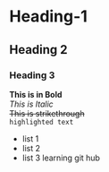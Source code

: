 # Heading-1
## Heading 2
### Heading 3
**This is in Bold**
<br/>
_This is Italic_
<br/>
~~This is strikethrough~~
<br/>
`highlighted text`
- list 1
- list 2
- list 3
learning git hub

